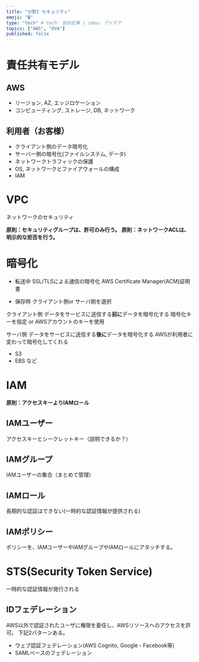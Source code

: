 ```yaml
---
title: "分野2 セキュリティ"
emoji: "🔒"
type: "tech" # tech: 技術記事 / idea: アイデア
topics: ["AWS", "DVA"]
published: false
---
```

# 責任共有モデル
## AWS
- リージョン, AZ, エッジロケーション
- コンピューティング, ストレージ, DB, ネットワーク
## 利用者（お客様）
- クライアント側のデータ暗号化
- サーバー側の暗号化(ファイルシステム, データ)
- ネットワークトラフィックの保護
- OS, ネットワークとファイアウォールの構成
- IAM

# VPC
ネットワークのセキュリティ

**原則：セキュリティグループは、許可のみ行う。**
**原則：ネットワークACLは、明示的な拒否を行う。**

# 暗号化
- 転送中
SSL/TLSによる通信の暗号化
AWS Certificate Manager(ACM)証明書

- 保存時
クライアント側or サーバ側を選択

クライアント側
データをサービスに送信する**前に**データを暗号化する
暗号化キーを指定 or AWSアカウントのキーを使用

サーバ側
データをサービスに送信する**後に**データを暗号化する
AWSが利用者に変わって暗号化してくれる
- S3
- EBS など

# IAM
**原則：アクセスキーよりIAMロール**

## IAMユーザー
アクセスキーとシークレットキー（説明できるか？）



## IAMグループ
IAMユーザーの集合（まとめて管理）

## IAMロール
長期的な認証はできない(一時的な認証情報が提供される)

## IAMポリシー
ポリシーを、IAMユーザーやIAMグループやIAMロールにアタッチする。

# STS(Security Token Service)
一時的な認証情報が発行される

## IDフェデレーション
AWS以外で認証されたユーザに権限を委任し、AWSリソースへのアクセスを許可。
下記2パターンある。
- ウェブ認証フェデレーション(AWS Cognito, Google・Facebook等)
- SAMLベースのフェデレーション

